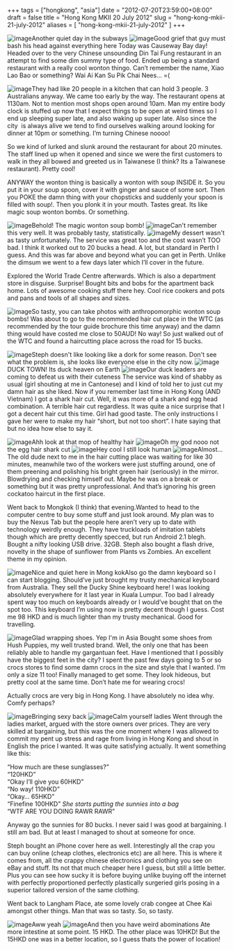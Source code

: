 +++
tags = ["hongkong", "asia"]
date = "2012-07-20T23:59:00+08:00"
draft = false
title = "Hong Kong MKII 20 July 2012"
slug = "hong-kong-mkii-21-july-2012"
aliases = [
	"hong-kong-mkii-21-july-2012"
]
+++


![image](/images/2012/07/wpid-img_20120720_201609.jpg "IMG_20120720_201609.jpg")Another quiet day in the subways 
![image](/images/2012/07/wpid-img_20120720_201614.jpg "IMG_20120720_201614.jpg")Good grief that guy must bash his head against everything here Today was Causeway Bay day! Headed over to the very Chinese unsounding Din Tai Fung restaurant in an attempt to find some dim summy type of food. Ended up being a standard restaurant with a really cool wonton thingo. Can’t remember the name, Xiao Lao Bao or something? Wai Ai Kan Su Pik Chai Nees… =(


![image](/images/2012/07/wpid-img_20120720_112641.jpg "IMG_20120720_112641.jpg")They had like 20 people in a kitchen that can hold 3 people. 3 Australians anyway. We came too early by the way. The restaurant opens at 1130am. Not to mention most shops open around 10am. Man my entire body clock is stuffed up now that I expect things to be open at weird times so I end up sleeping super late, and also waking up super late. Also since the city  is always alive we tend to find ourselves walking around looking for dinner at 10pm or something. I’m turning Chinese noooo!

So we kind of lurked and slunk around the restaurant for about 20 minutes. The staff lined up when it opened and since we were the first customers to walk in they all bowed and greeted us in Taiwanese (I think? Its a Taiwanese restaurant). Pretty cool!

ANYWAY the wonton thing is basically a wonton with soup INSIDE it. So you put it in your soup spoon, cover it with ginger and sauce of some sort. Then you POKE the damn thing with your chopsticks and suddenly your spoon is filled with soup!. Then you plonk it in your mouth. Tastes great. Its like magic soup wonton bombs. Or something.


![image](/images/2012/07/wpid-img_20120720_115714.jpg "IMG_20120720_115714.jpg")Behold! The magic wonton soup bomb! 
![image](/images/2012/07/wpid-img_20120720_121425.jpg "IMG_20120720_121425.jpg")Can't remember this very well. It was probably tasty, statistically. 
![image](/images/2012/07/wpid-img_20120720_122407.jpg "IMG_20120720_122407.jpg")My dessert wasn't as tasty unfortunately. The service was great too and the cost wasn’t TOO bad. I think it worked out to 20 bucks a head. A lot, but standard in Perth I guess. And this was far above and beyond what you can get in Perth. Unlike the dimsum we went to a few days later which I’ll cover in the future.

Explored the World Trade Centre afterwards. Which is also a department store in disguise. Surprise! Bought bits and bobs for the apartment back home. Lots of awesome cooking stuff there hey. Cool rice cookers and pots and pans and tools of all shapes and sizes.


![image](/images/2012/07/wpid-img_20120720_123405.jpg "IMG_20120720_123405.jpg")So tasty, you can take photos with anthropomorphic wonton soup bombs! Was about to go to the recommended hair cut place in the WTC (as recommended by the tour guide brochure this time anyway) and the damn thing would have costed me close to 50AUD! No way! So just walked out of the WTC and found a haircutting place across the road for 15 bucks.


![image](/images/2012/07/wpid-img_20120720_132924.jpg "IMG_20120720_132924.jpg")Steph doesn't like looking like a dork for some reason. Don't see what the problem is, she looks like everyone else in the city now. 
![image](/images/2012/07/wpid-img_20120720_133552.jpg "IMG_20120720_133552.jpg")DUCK TOWN! Its duck heaven on Earth 
![image](/images/2012/07/wpid-img_20120720_134024.jpg "IMG_20120720_134024.jpg")Our duck leaders are coming to defeat us with their cuteness The service was kind of shabby as usual (girl shouting at me in Cantonese) and I kind of told her to just cut my damn hair as she liked. Now if you remember last time in Hong Kong (AND Vietnam) I got a shark hair cut. Well, it was more of a shark and egg head combination. A terrible hair cut regardless. It was quite a nice surprise that I got a decent hair cut this time. Girl had good taste. The only instructions I gave her were to make my hair “short, but not too short”. I hate saying that but no idea how else to say it.


![image](/images/2012/07/wpid-img_20120720_141322.jpg "IMG_20120720_141322.jpg")Ahh look at that mop of healthy hair 
![image](/images/2012/07/wpid-img_20120720_144724.jpg "IMG_20120720_144724.jpg")Oh my god nooo not the egg hair shark cut 
![image](/images/2012/07/wpid-img_20120720_144737.jpg "IMG_20120720_144737.jpg")Hey cool I still look human 
![image](/images/2012/07/wpid-img_20120721_111451.jpg "IMG_20120721_111451.jpg")Almost... The old dude next to me in the hair cutting place was waiting for like 30 minutes, meanwhile two of the workers were just stuffing around, one of them preening and polishing his bright green hair (seriously) in the mirror. Blowdrying and checking himself out. Maybe he was on a break or something but it was pretty unprofessional. And that’s ignoring his green cockatoo haircut in the first place.

Went back to Mongkok (I think) that evening.Wanted to head to the computer centre to buy some stuff and just look around. My plan was to buy the Nexus Tab but the people here aren’t very up to date with technology weirdly enough. They have truckloads of imitation tablets though which are pretty decently specced, but run Android 2.1 blegh. Bought a nifty looking USB drive. 32GB. Steph also bought a flash drive, novelty in the shape of sunflower from Plants vs Zombies. An excellent theme in my opinion.


![image](/images/2012/07/wpid-img_20120720_220831.jpg "IMG_20120720_220831.jpg")Nice and quiet here in Mong kokAlso go the damn keyboard so I can start blogging. Should’ve just brought my trusty mechanical keyboard from Australia. They sell the Ducky Shine keyboard here! I was looking absolutely everywhere for it last year in Kuala Lumpur. Too bad I already spent way too much on keyboards already or I would’ve bought that on the spot too. This keyboard I’m using now is pretty decent though I guess. Cost me 98 HKD and is much lighter than my trusty mechanical. Good for travelling.


![image](/images/2012/07/wpid-img_20120720_215041.jpg "IMG_20120720_215041.jpg")Glad wrapping shoes. Yep I'm in Asia Bought some shoes from Hush Puppies, my well trusted brand. Well, the only one that has been reliably able to handle my gargantuan feet. Have I mentioned that I possibly have the biggest feet in the city? I spent the past few days going to 5 or so crocs stores to find some damn crocs in the size and style that I wanted. I’m only a size 11 too! Finally managed to get some. They look hideous, but pretty cool at the same time. Don’t hate me for wearing crocs!

Actually crocs are very big in Hong Kong. I have absolutely no idea why. Comfy perhaps?


![image](/images/2012/07/wpid-img_20120721_111504.jpg "IMG_20120721_111504.jpg")Bringing sexy back 
![image](/images/2012/07/wpid-img_20120721_111459.jpg "IMG_20120721_111459.jpg")Calm yourself ladies Went through the ladies market, argued with the store owners over prices. They are very skilled at bargaining, but this was the one moment where I was allowed to commit my pent up stress and rage from living in Hong Kong and shout in English the price I wanted. It was quite satisfying actually. It went something like this:

“How much are these sunglasses?”  
 “120HKD”  
 “Okay I’ll give you 60HKD”  
 “No way! 110HKD”  
 “Okay… 65HKD”  
 “Finefine 100HKD” *She starts putting the sunnies into a bag*  
 “WTF ARE YOU DOING RAWR RAWR”

Anyway go the sunnies for 80 bucks. I never said I was good at bargaining. I still am bad. But at least I managed to shout at someone for once.

Steph bought an iPhone cover here as well. Interestingly all the crap you can buy online (cheap clothes, electronics etc) are all here. This is where it comes from, all the crappy chinese electronics and clothing you see on eBay and stuff. Its not that much cheaper here I guess, but still a little better. Plus you can see how sucky it is before buying unlike buying off the internet with perfectly proportioned perfectly plastically surgeried girls posing in a superior tailored version of the same clothing.

Went back to Langham Place, ate some lovely crab congee at Chee Kai amongst other things. Man that was so tasty. So, so tasty.


![image](/images/2012/07/wpid-img_20120720_224352.jpg "IMG_20120720_224352.jpg")Aww yeah 
![image](/images/2012/07/wpid-img_20120720_161824.jpg "IMG_20120720_161824.jpg")And then you have weird abominations Ate more intestine at some point. 15 HKD. The other place was 10HKD! But the 15HKD one was in a better location, so I guess thats the power of location!


